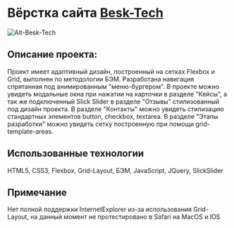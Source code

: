 # Вёрстка сайта [Besk-Tech](https://timursheptak.github.io/besk-tech/)

![Alt-Besk-Tech](https://yadi.sk/i/q0V3ftw4THw_zg "Мобильное отображение сайта Besk-Tech")

## Описание проекта:

Проект имеет адаптивный дизайн, построенный на сетках Flexbox и Grid, выполнен по методологии БЭМ. Разработана навигация спрятанная под анимированным "меню-бургером".
В проекте можно увидеть модальные окна при нажатии на карточки в разделе "Кейсы", а так же подключенный Slick Slider в разделе "Отзывы" стилизованный под дизайн проекта.
В разделе "Контакты" можно увидеть стилизацию стандартных элементов button, checkbox, textarea.
В разделе "Этапы разработки" можно увидеть сетку построенную при помощи grid-template-areas.

## Использованные технологии

HTML5, CSS3, Flexbox, Grid-Layout, БЭМ, JavaScript, JQuery, SlickSlider

## Примечание

Нет полной поддержки InternetExplorer из-за использования Grid-Layout, на данный момент не протестировано в Safari на MacOS и IOS
